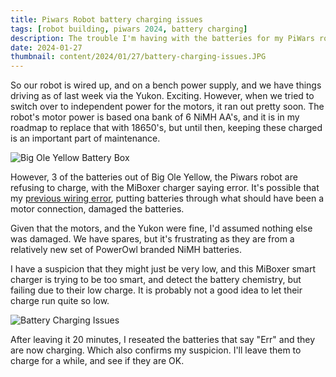 ```yaml
---
title: Piwars Robot battery charging issues
tags: [robot building, piwars 2024, battery charging]
description: The trouble I'm having with the batteries for my PiWars robot
date: 2024-01-27
thumbnail: content/2024/01/27/battery-charging-issues.JPG
---
```

So our robot is wired up, and on a bench power supply, and we have things driving as of last week via the Yukon. Exciting. However, when we tried to switch over to independent power for the motors, it ran out pretty soon. The robot's motor power is based ona  bank of 6 NiMH AA's, and it is in my roadmap to replace that with 18650's, but until then, keeping these charged is an important part of maintenance.

![Big Ole Yellow Battery Box](/2024/01/27/big-ole-yellow-motor-battery-box.JPG)

However, 3 of the batteries out of Big Ole Yellow, the Piwars robot are refusing to charge, with the MiBoxer charger saying error. It's possible that my [previous wiring error](/2024/01/09/09-piwars-yukon-power-issue.md), putting batteries through what should have been a motor connection, damaged the batteries.

Given that the motors, and the Yukon were fine, I'd assumed nothing else was damaged. We have spares, but it's frustrating as they are from a relatively new set of PowerOwl branded NiMH batteries.

I have a suspicion that they might just be very low, and this MiBoxer smart charger is trying to be too smart, and detect the battery chemistry, but failing due to their low charge. It is probably not a good idea to let their charge run quite so low.

![Battery Charging Issues](/2024/01/27/battery-charging-issues.JPG)

After leaving it 20 minutes, I reseated the batteries that say "Err" and they are now charging. Which also confirms my suspicion. I'll leave them to charge for a while, and see if they are OK.
